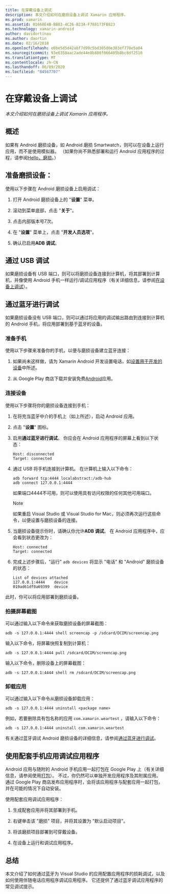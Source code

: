 ```yaml
---
title: 在穿戴设备上调试
description: 本文介绍如何在磨损设备上调试 Xamarin 应用程序。
ms.prod: xamarin
ms.assetid: 01668E4B-BB83-4C26-B23A-F788173FB823
ms.technology: xamarin-android
author: davidortinau
ms.author: daortin
ms.date: 02/16/2018
ms.openlocfilehash: e6be5d5d42abf7d99c5bd305d6e303ef770e5a04
ms.sourcegitcommit: 93e6358aac2ade44e8b800f066405b8bc8df2510
ms.translationtype: MT
ms.contentlocale: zh-CN
ms.lasthandoff: 06/09/2020
ms.locfileid: "84567707"
---
```

# <a name="debug-on-a-wear-device"></a>在穿戴设备上调试

_本文介绍如何在磨损设备上调试 Xamarin 应用程序。_

## <a name="overview"></a>概述

如果有 Android 磨损设备，如 Android 磨损 Smartwatch，则可以在设备上运行应用，而不是使用模拟器。 （如果你尚不熟悉部署和运行 Android 应用程序的过程，请参阅[Hello，磨损](~/android/wear/get-started/hello-wear.md)。）

## <a name="prepare-the-wear-device"></a>准备磨损设备：

使用以下步骤在 Android 磨损设备上启用调试：

1. 打开 Android 磨损设备上的 "**设置**" 菜单。

2. 滚动到菜单底部，点击 "**关于**"。

3. 点击内部版本号7次。

4. 在 "**设置**" 菜单上，点击 "**开发人员选项**"。

5. 确认已启用**ADB 调试**。

## <a name="debugging-over-usb"></a>通过 USB 调试

如果磨损设备有 USB 端口，则可以将磨损设备连接到计算机，将其部署到计算机，并像使用 Android 手机一样运行/调试应用程序（有关详细信息，请参阅[在设备上调试](~/android/deploy-test/debugging/debug-on-device.md)）。

## <a name="debugging-over-bluetooth"></a>通过蓝牙进行调试

如果磨损设备没有 USB 端口，则可以通过将应用的调试输出路由到连接到计算机的 Android 手机，将应用部署到基于蓝牙的设备。 

### <a name="prepare-your-phone"></a>准备手机

使用以下步骤来准备你的手机，以便与磨损设备建立蓝牙连接： 

1. 如果尚未这样做，请为 Xamarin Android 开发设置电话，如[设置用于开发的设备](~/android/get-started/installation/set-up-device-for-development.md)中所述。

2. 从 Google Play 商店下载并安装免费[Android](https://play.google.com/store/apps/details?id=com.google.android.wearable.app)应用。

### <a name="connect-the-device"></a>连接设备

使用以下步骤将你的磨损设备连接到手机：

1. 在将充当蓝牙中介的手机上（如上所述），启动 Android 应用。 

2. 点击 "**设置**" 图标。

3. 启用**通过蓝牙进行调试**。 你应会在 Android 应用程序的屏幕上看到以下状态：

    ```
    Host: disconnected
    Target: connected
    ```

4. 通过 USB 将手机连接到计算机。 在计算机上输入以下命令：

    ```shell
    adb forward tcp:4444 localabstract:/adb-hub
    adb connect 127.0.0.1:4444
    ```

    如果端口4444不可用，则可以使用具有访问权限的任何其他可用端口。 

    > [!NOTE]
    > 如果重启 Visual Studio 或 Visual Studio for Mac，则必须再次运行这些命令，以便设置与磨损设备的连接。

5. 当磨损设备提示你时，请确认你允许**ADB 调试**。 在 Android 应用程序中，应会看到状态更改为：

    ```
    Host: connected
    Target: connected
    ```

6. 完成上述步骤后，"运行" `adb devices` 将显示 "电话" 和 "Android" 磨损设备的状态：

    ```
    List of devices attached
    127.0.0.1:4444    device
    019ad61df0a69399  device
    ```

此时，你可以将应用部署到磨损设备。

<a name="screenshots"></a>

### <a name="taking-screenshots"></a>拍摄屏幕截图

可以通过输入以下命令来获取磨损设备的屏幕截图： 

```shell
adb -s 127.0.0.1:4444 shell screencap -p /sdcard/DCIM/screencap.png
```

输入以下命令，将屏幕快照复制到计算机：

```shell
adb -s 127.0.0.1:4444 pull /sdcard/DCIM/screencap.png
```

输入以下命令，删除设备上的屏幕截图：

```shell
adb -s 127.0.0.1:4444 shell rm /sdcard/DCIM/screencap.png
```

### <a name="uninstalling-an-app"></a>卸载应用

可以通过输入以下命令从磨损设备卸载应用：

```shell
adb -s 127.0.0.1:4444 uninstall <package name>
```

例如，若要删除具有包名称的应用 `com.xamarin.weartest` ，请输入以下命令：

```shell
adb -s 127.0.0.1:4444 uninstall com.xamarin.weartest
```

有关通过蓝牙调试 Android 磨损设备的详细信息，请参阅[通过蓝牙进行调试](https://developer.android.com/training/wearables/apps/bt-debugging.html)。

## <a name="debugging-a-wear-app-with-a-companion-phone-app"></a>使用配套手机应用调试应用程序

Android 应用与随附的 Android 手机应用一起打包在 Google Play 上（有关详细信息，请参阅使用[打包](~/android/wear/deploy-test/packaging.md)）。 不过，你仍然可以单独开发应用程序及其附属应用。 通过 Google Play 商店发布应用程序时，会将该应用程序与配套应用一起打包，并在可能的情况下自动安装。

使用配套应用调试应用程序： 

1. 生成配套应用并将其部署到手机。

2. 右键单击该 "磨损" 项目，并将其设置为 "默认启动项目"。

3. 将该磨损项目部署到可穿戴设备。

4. 在设备上运行和调试应用程序。

## <a name="summary"></a>总结

本文介绍了如何通过蓝牙为 Visual Studio 的应用配置应用程序的损耗调试，以及如何使用伴随电话应用程序调试应用程序。 它还提供了通过蓝牙调试应用程序的常见调试提示。
